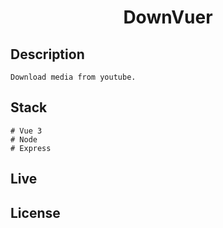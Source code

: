 <h1 align="center">DownVuer</h1>

## Description
    Download media from youtube.
## Stack 
    # Vue 3
    # Node
    # Express
## Live 

## License 